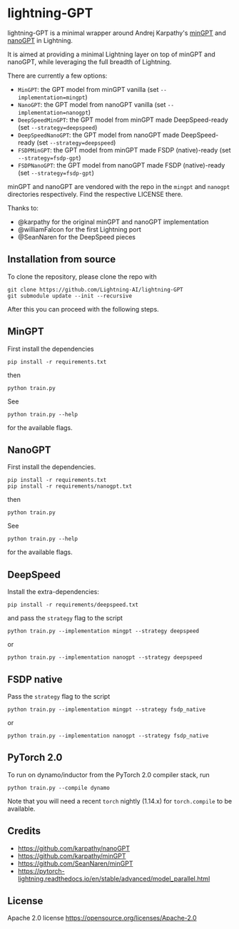 # lightning-GPT

lightning-GPT is a minimal wrapper around Andrej Karpathy's [minGPT](https://github.com/karpathy/minGPT) and [nanoGPT](https://github.com/karpathy/nanoGPT) in Lightning.

It is aimed at providing a minimal Lightning layer on top of minGPT and nanoGPT, while leveraging the full breadth of Lightning.

There are currently a few options:

- `MinGPT`: the GPT model from minGPT vanilla (set `--implementation=mingpt`)
- `NanoGPT`: the GPT model from nanoGPT vanilla (set `--implementation=nanogpt`)
- `DeepSpeedMinGPT`: the GPT model from minGPT made DeepSpeed-ready (set `--strategy=deepspeed`)
- `DeepSpeedNanoGPT`: the GPT model from nanoGPT made DeepSpeed-ready (set `--strategy=deepspeed`)
- `FSDPMinGPT`: the GPT model from minGPT made FSDP (native)-ready (set `--strategy=fsdp-gpt`)
- `FSDPNanoGPT`: the GPT model from nanoGPT made FSDP (native)-ready (set `--strategy=fsdp-gpt`)

minGPT and nanoGPT are vendored with the repo in the `mingpt` and `nanogpt` directories respectively. Find the respective LICENSE there.

Thanks to:

- @karpathy for the original minGPT and nanoGPT implementation
- @williamFalcon for the first Lightning port
- @SeanNaren for the DeepSpeed pieces

## Installation from source

To clone the repository, please clone the repo with

```shell
git clone https://github.com/Lightning-AI/lightning-GPT
git submodule update --init --recursive
```

After this you can proceed with the following steps.

## MinGPT

First install the dependencies

```shell
pip install -r requirements.txt
```

then

```shell
python train.py
```

See

```shell
python train.py --help
```

for the available flags.

## NanoGPT

First install the dependencies.

```shell
pip install -r requirements.txt
pip install -r requirements/nanogpt.txt
```

then

```shell
python train.py
```

See

```shell
python train.py --help
```

for the available flags.

## DeepSpeed

Install the extra-dependencies:

```shell
pip install -r requirements/deepspeed.txt
```

and pass the `strategy` flag to the script

```shell
python train.py --implementation mingpt --strategy deepspeed
```

or

```shell
python train.py --implementation nanogpt --strategy deepspeed
```

## FSDP native

Pass the `strategy` flag to the script

```shell
python train.py --implementation mingpt --strategy fsdp_native
```

or

```shell
python train.py --implementation nanogpt --strategy fsdp_native
```

## PyTorch 2.0

To run on dynamo/inductor from the PyTorch 2.0 compiler stack, run

```shell
python train.py --compile dynamo
```

Note that you will need a recent `torch` nightly (1.14.x) for `torch.compile`
to be available.

## Credits

- https://github.com/karpathy/nanoGPT
- https://github.com/karpathy/minGPT
- https://github.com/SeanNaren/minGPT
- https://pytorch-lightning.readthedocs.io/en/stable/advanced/model_parallel.html

## License

Apache 2.0 license https://opensource.org/licenses/Apache-2.0
